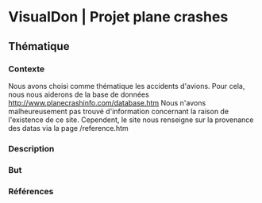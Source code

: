 # VisualDon | Projet plane crashes

## Thématique
### Contexte
Nous avons choisi comme thématique les accidents d'avions. 
Pour cela, nous nous aiderons de la base de données http://www.planecrashinfo.com/database.htm
Nous n'avons malheureusement pas trouvé d'information concernant la raison de l'existence de ce site. 
Cependent, le site nous renseigne sur la provenance des datas via la page /reference.htm

### Description
### But
### Références
